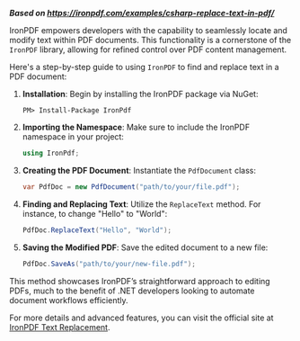 ***Based on <https://ironpdf.com/examples/csharp-replace-text-in-pdf/>***

IronPDF empowers developers with the capability to seamlessly locate and modify text within PDF documents. This functionality is a cornerstone of the `IronPDF` library, allowing for refined control over PDF content management.

Here's a step-by-step guide to using `IronPDF` to find and replace text in a PDF document:

1. **Installation**:
   Begin by installing the IronPDF package via NuGet:
   ```plaintext
   PM> Install-Package IronPdf
   ```

2. **Importing the Namespace**:
   Make sure to include the IronPDF namespace in your project:
   ```csharp
   using IronPdf;
   ```

3. **Creating the PDF Document**:
   Instantiate the `PdfDocument` class:
   ```csharp
   var PdfDoc = new PdfDocument("path/to/your/file.pdf");
   ```

4. **Finding and Replacing Text**:
   Utilize the `ReplaceText` method. For instance, to change "Hello" to "World":
   ```csharp
   PdfDoc.ReplaceText("Hello", "World");
   ```

5. **Saving the Modified PDF**:
   Save the edited document to a new file:
   ```csharp
   PdfDoc.SaveAs("path/to/your/new-file.pdf");
   ```

This method showcases IronPDF’s straightforward approach to editing PDFs, much to the benefit of .NET developers looking to automate document workflows efficiently.

For more details and advanced features, you can visit the official site at [IronPDF Text Replacement](https://ironpdf.com/docs/questions/text-replacement/).